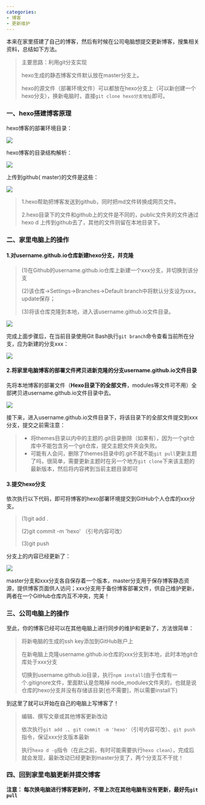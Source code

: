 ```yaml
---
categories:
- 博客
- 更新维护
---
```


本来在家里搭建了自己的博客，然后有时候在公司电脑想提交更新博客，搜集相关资料，总结如下方法。

> 主要思路：利用git分支实现
>
> hexo生成的静态博客文件默认放在master分支上。
>
> hexo的源文件（部署环境文件）可以都放在hexo分支上（可以新创建一个hexo分支），换新电脑时，直接`git clone hexo分支地址`即可。

<!--more-->

### 一、hexo搭建博客原理

hexo博客的部署环境目录：

![](https://puff-blog.oss-cn-shenzhen.aliyuncs.com/个人博客/20200607102918.png)

hexo博客的目录结构解析：

![](https://puff-blog.oss-cn-shenzhen.aliyuncs.com/个人博客/155.jpg)

上传到github( master)的文件是这些：

![](https://puff-blog.oss-cn-shenzhen.aliyuncs.com/个人博客/20200607103129.png)

> 1.hexo帮助把博客发送到github，同时把md文件转换成网页文件。
>
> 2.hexo目录下的文件和github上的文件是不同的，public文件夹的文件通过hexo d 上传到github去了，其他的文件则留在本地目录下。

### 二、家里电脑上的操作

#### 1.对username.github.io仓库新建hexo分支，并克隆

> (1)在Github的username.github.io仓库上新建一个xxx分支，并切换到该分支
>
> (2)该仓库->Settings->Branches->Default branch中将默认分支设为xxx，update保存；
>
> (3)将该仓库克隆到本地，进入该username.github.io文件目录。

![](https://puff-blog.oss-cn-shenzhen.aliyuncs.com/个人博客/20200607004035.png)

完成上面步骤后，在当前目录使用Git Bash执行`git branch`命令查看当前所在分支，应为新建的分支xxx：

![](https://puff-blog.oss-cn-shenzhen.aliyuncs.com/个人博客/20200607005547.png)

#### 2.将家里电脑博客的部署文件拷贝进新克隆的分支username.github.io文件目录

先将本地博客的部署文件（**Hexo目录下的全部文件**，modules等文件可不用）全部拷贝进username.github.io文件目录中去。

![](https://puff-blog.oss-cn-shenzhen.aliyuncs.com/个人博客/20200607095349.png)

接下来，进入username.github.io文件目录下，将该目录下的全部文件提交到xxx分支，提交之前需注意：

> * 将themes目录以内中的主题的.git目录删除（如果有），因为一个git仓库中不能包含另一个git仓库，提交主题文件夹会失败。
> * 可能有人会问，删除了themes目录中的.git不就不能`git pull`更新主题了吗，很简单，需要更新主题时在另一个地方`git clone`下来该主题的最新版本，然后将内容拷到当前主题目录即可

#### 3.提交hexo分支

依次执行以下代码，即可将博客的hexo部署环境提交到GitHub个人仓库的xxx分支。

> (1)git add .
>
> (2)git commit -m 'hexo' （引号内容可改）
>
> (3)git push

分支上的内容已经更新了：

![](https://puff-blog.oss-cn-shenzhen.aliyuncs.com/个人博客/20200607100142.png)

master分支和xxx分支各自保存着一个版本，master分支用于保存博客静态资源，提供博客页面供人访问；xxx分支用于备份博客部署文件，供自己维护更新，两者在一个GitHub仓库内互不冲突，完美！

### 三、公司电脑上的操作

至此，你的博客已经可以在其他电脑上进行同步的维护和更新了，方法很简单：

> 将新电脑的生成的ssh key添加到GitHub账户上
>
> 在新电脑上克隆username.github.io仓库的xxx分支到本地，此时本地git仓库处于xxx分支
>
> 切换到username.github.io目录，执行`npm install`(由于仓库有一个.gitignore文件，里面默认是忽略掉  node_modules文件夹的，也就是说仓库的hexo分支并没有存储该目录[也不需要]，所以需要install下)

到这里了就可以开始在自己的电脑上写博客了！

> 编辑、撰写文章或其他博客更新改动
>
> 依次执行`git add .`、`git commit -m 'hexo'`（引号内容可改）、`git push`指令，保证xxx分支版本最新
>
> 执行`hexo d -g`指令（在此之前，有时可能需要执行`hexo clean`），完成后就会发现，最新改动已经更新到master分支了，两个分支互不干扰！

### 四、回到家里电脑更新并提交博客

**注意： 每次换电脑进行博客更新时，不管上次在其他电脑有没有更新，最好先`git pull`**

